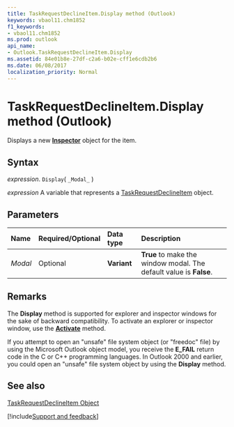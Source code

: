 ```yaml
---
title: TaskRequestDeclineItem.Display method (Outlook)
keywords: vbaol11.chm1852
f1_keywords:
- vbaol11.chm1852
ms.prod: outlook
api_name:
- Outlook.TaskRequestDeclineItem.Display
ms.assetid: 84e01b8e-27df-c2a6-b02e-cff1e6cdb2b6
ms.date: 06/08/2017
localization_priority: Normal
---
```



# TaskRequestDeclineItem.Display method (Outlook)

Displays a new  **[Inspector](Outlook.Inspector.md)** object for the item.


## Syntax

_expression_. `Display`( `_Modal_` )

_expression_ A variable that represents a [TaskRequestDeclineItem](Outlook.TaskRequestDeclineItem.md) object.


## Parameters



|Name|Required/Optional|Data type|Description|
|:-----|:-----|:-----|:-----|
| _Modal_|Optional| **Variant**| **True** to make the window modal. The default value is **False**.|

## Remarks

The  **Display** method is supported for explorer and inspector windows for the sake of backward compatibility. To activate an explorer or inspector window, use the **[Activate](Outlook.Inspector.Activate(method).md)** method.

If you attempt to open an "unsafe" file system object (or "freedoc" file) by using the Microsoft Outlook object model, you receive the  **E_FAIL** return code in the C or C++ programming languages. In Outlook 2000 and earlier, you could open an "unsafe" file system object by using the **Display** method.


## See also


[TaskRequestDeclineItem Object](Outlook.TaskRequestDeclineItem.md)

[!include[Support and feedback](~/includes/feedback-boilerplate.md)]